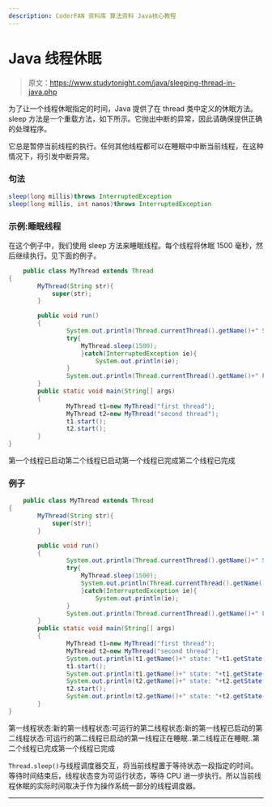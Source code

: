 ```yaml
---
description: CoderFAN 资料库 算法资料 Java核心教程
---
```


# Java 线程休眠

> 原文：<https://www.studytonight.com/java/sleeping-thread-in-java.php>

为了让一个线程休眠指定的时间，Java 提供了在 thread 类中定义的休眠方法。sleep 方法是一个重载方法，如下所示。它抛出中断的异常，因此请确保提供正确的处理程序。

它总是暂停当前线程的执行。任何其他线程都可以在睡眠中中断当前线程，在这种情况下，将引发中断异常。

### 句法

```java
sleep(long millis)throws InterruptedException
sleep(long millis, int nanos)throws InterruptedException 
```

### 示例:睡眠线程

在这个例子中，我们使用 sleep 方法来睡眠线程。每个线程将休眠 1500 毫秒，然后继续执行。见下面的例子。

```java
    public class MyThread extends Thread
{ 
        MyThread(String str){
            super(str);
        }

        public void run()
        {
                System.out.println(Thread.currentThread().getName()+" Started");
                try{
                    MyThread.sleep(1500); 
                    }catch(InterruptedException ie){
                        System.out.println(ie);
                }
                System.out.println(Thread.currentThread().getName()+" Finished");
        }
        public static void main(String[] args)
        {
                MyThread t1=new MyThread("first thread");
                MyThread t2=new MyThread("second thread");
                t1.start();
                t2.start();
        }
} 

```

第一个线程已启动第二个线程已启动第一个线程已完成第二个线程已完成

### 例子

```java
    public class MyThread extends Thread
{ 
        MyThread(String str){
            super(str);
        }

        public void run()
        {
                System.out.println(Thread.currentThread().getName()+" Started");
                try{
                    MyThread.sleep(1500);
                    System.out.println(Thread.currentThread().getName()+" Sleeping..");
                    }catch(InterruptedException ie){
                        System.out.println(ie);
                }
                System.out.println(Thread.currentThread().getName()+" Finished");
        }
        public static void main(String[] args)
        {
                MyThread t1=new MyThread("first thread");
                MyThread t2=new MyThread("second thread");
                System.out.println(t1.getName()+" state: "+t1.getState());
                t1.start();
                System.out.println(t1.getName()+" state: "+t1.getState());
                System.out.println(t2.getName()+" state: "+t2.getState());
                t2.start();
                System.out.println(t2.getName()+" state: "+t2.getState());
        }
} 

```

第一线程状态:新的第一线程状态:可运行的第二线程状态:新的第一线程已启动的第二线程状态:可运行的第二线程已启动的第一线程正在睡眠..第二线程正在睡眠..第二个线程已完成第一个线程已完成

`Thread.sleep()`与线程调度器交互，将当前线程置于等待状态一段指定的时间。等待时间结束后，线程状态变为可运行状态，等待 CPU 进一步执行。所以当前线程休眠的实际时间取决于作为操作系统一部分的线程调度器。

* * *